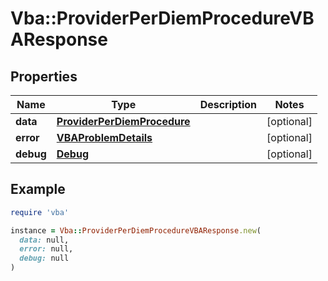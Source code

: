 # Vba::ProviderPerDiemProcedureVBAResponse

## Properties

| Name | Type | Description | Notes |
| ---- | ---- | ----------- | ----- |
| **data** | [**ProviderPerDiemProcedure**](ProviderPerDiemProcedure.md) |  | [optional] |
| **error** | [**VBAProblemDetails**](VBAProblemDetails.md) |  | [optional] |
| **debug** | [**Debug**](Debug.md) |  | [optional] |

## Example

```ruby
require 'vba'

instance = Vba::ProviderPerDiemProcedureVBAResponse.new(
  data: null,
  error: null,
  debug: null
)
```

